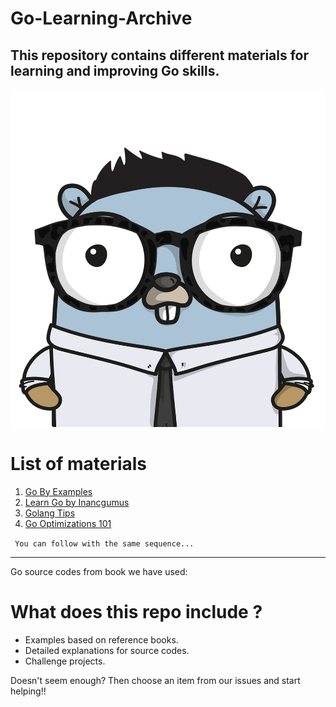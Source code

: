 # Go-Learning-Archive


## This repository contains different materials for learning and improving Go skills.
<p align="center">
  <img src="img/gopher.png" />
</p>

# List of materials

1. [Go By Examples](https://gobyexample.com/)
2. [Learn Go by Inancgumus](https://github.com/inancgumus/learngo)
3. [Golang Tips](https://go101.org/article/tips.html)
4. [Go Optimizations 101](https://go101.org/optimizations/101.html)


` You can follow with the same sequence...`

---

Go source codes from book we have used:


# What does this repo include ?

- Examples based on reference books.  
- Detailed explanations for source codes.
- Challenge projects.


Doesn't seem enough? Then choose an item from our issues and start helping!!
